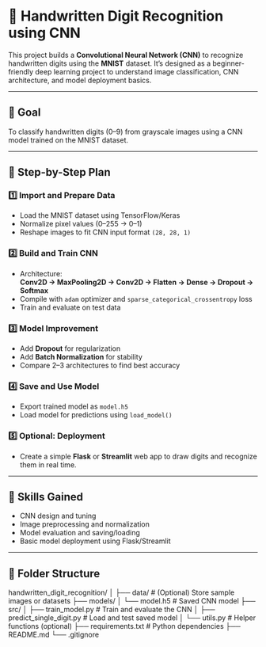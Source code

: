 # 🧠 Handwritten Digit Recognition using CNN

This project builds a **Convolutional Neural Network (CNN)** to recognize handwritten digits using the **MNIST** dataset. It’s designed as a beginner-friendly deep learning project to understand image classification, CNN architecture, and model deployment basics.

---

## 🎯 Goal
To classify handwritten digits (0–9) from grayscale images using a CNN model trained on the MNIST dataset.

---

## 🧩 Step-by-Step Plan

### 1️⃣ Import and Prepare Data
- Load the MNIST dataset using TensorFlow/Keras  
- Normalize pixel values (0–255 → 0–1)  
- Reshape images to fit CNN input format `(28, 28, 1)`

### 2️⃣ Build and Train CNN
- Architecture:  
  **Conv2D → MaxPooling2D → Conv2D → Flatten → Dense → Dropout → Softmax**
- Compile with `adam` optimizer and `sparse_categorical_crossentropy` loss  
- Train and evaluate on test data  

### 3️⃣ Model Improvement
- Add **Dropout** for regularization  
- Add **Batch Normalization** for stability  
- Compare 2–3 architectures to find best accuracy  

### 4️⃣ Save and Use Model
- Export trained model as `model.h5`  
- Load model for predictions using `load_model()`  

### 5️⃣ Optional: Deployment
- Create a simple **Flask** or **Streamlit** web app to draw digits and recognize them in real time.

---

## 🧠 Skills Gained
- CNN design and tuning  
- Image preprocessing and normalization  
- Model evaluation and saving/loading  
- Basic model deployment using Flask/Streamlit  

---

## 📂 Folder Structure
handwritten_digit_recognition/
│
├── data/ # (Optional) Store sample images or datasets
├── models/
│ └── model.h5 # Saved CNN model
├── src/
│ ├── train_model.py # Train and evaluate the CNN
│ ├── predict_single_digit.py # Load and test saved model
│ └── utils.py # Helper functions (optional)
├── requirements.txt # Python dependencies
├── README.md
└── .gitignore
